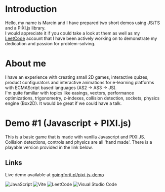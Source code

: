 # Introduction
Hello, my name is Marcin and I have prepared two short demos using JS/TS and a PIXI.js library.  
I would appreciate it if you could take a look at them as well as my [LeetCode](https://leetcode.com/marcin228) account that I have been actively working on to demonstrate my dedication and passion for problem-solving.

# About me
I have an experience with creating small 2D games, interactive quizes, product configurators and interactive animations for e-learning platforms with ECMAScript based languages (AS2 -> AS3 -> JS).  
I'm quite familiar with topics like easings, vectors, performance optimizations, trigonometry, z-indexes, collision detection, sockets, physics engine (Box2D). It would be great if we could have a talk.

# Demo #1 (Javascript + PIXI.js)
This is a basic game that is made with vanilla Javascript and PIXI.JS.
Collision detections, controls and physics are all 'hand made'.
There is a playable version provided in the link below.

## Links
Live demo available at [goingforit.pl/pixi-js-demo](https://goingforit.pl/pixi-js-demo)

![JavaScript](https://img.shields.io/badge/javascript-%23323330.svg?style=for-the-badge&logo=javascript&logoColor=%23F7DF1E)
![Vite](https://img.shields.io/badge/vite-%23646CFF.svg?style=for-the-badge&logo=vite&logoColor=white)
![LeetCode](https://img.shields.io/badge/LeetCode-000000?style=for-the-badge&logo=LeetCode&logoColor=#d16c06)
![Visual Studio Code](https://img.shields.io/badge/Visual%20Studio%20Code-0078d7.svg?style=for-the-badge&logo=visual-studio-code&logoColor=white)